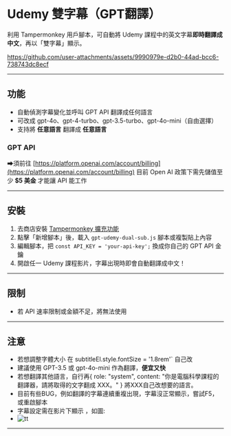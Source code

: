 # Udemy 雙字幕（GPT翻譯）

利用 Tampermonkey 用戶腳本，可自動將 Udemy 課程中的英文字幕**即時翻譯成中文**，再以「雙字幕」顯示。

https://github.com/user-attachments/assets/9990979e-d2b0-44ad-bcc6-738743dc8ecf

---

## 功能
- 自動偵測字幕變化並呼叫 GPT API 翻譯成任何語言
- 可改成 gpt-4o、gpt-4-turbo、gpt-3.5-turbo、gpt-4o-mini（自由選擇）
- 支持將 **任意語言** 翻譯成 **任意語言** 


### GPT API 
    
➡須前往 [https://platform.openai.com/account/billing](https://platform.openai.com/account/billing) 目前 Open AI 政策下需先儲值至少 **$5 美金** 才能讓 API 能工作

---

## 安裝

1. 去商店安裝 [Tampermonkey 擴充功能](https://www.tampermonkey.net/)
2. 點擊「新增腳本」後，載入 `gpt-udemy-dual-sub.js` 腳本或複製貼上內容
3. 編輯腳本，把 `const API_KEY = 'your-api-key';` 換成你自己的 GPT API 金鑰
4. 開啟任一 Udemy 課程影片，字幕出現時即會自動翻譯成中文！

---

## 限制

- 若 API 速率限制或金額不足，將無法使用

---

## 注意

- 若想調整字體大小 在 subtitleEl.style.fontSize = '1.8rem'` 自己改
- 建議使用 GPT-3.5 或 gpt-4o-mini 作為翻譯，**便宜又快**
- 若想翻譯其他語言，自行再{ role: "system", content: "你是電腦科學課程的翻譯器，請將取得的文字翻成 XXX。" } 將XXX自己改想要的語言。
- 目前有些BUG，例如翻譯的字幕連續重複出現，字幕沒正常顯示，嘗試F5，或重啟腳本
- 字幕設定需在影片下顯示 ，如圖:
- ![tt](https://github.com/user-attachments/assets/a91437e1-683a-418e-a5b0-0f315d502645)
---





